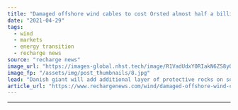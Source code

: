 ```yaml
---
title: "Damaged offshore wind cables to cost Orsted almost half a billion dollars -  CFO"
date: "2021-04-29"
tags: 
  - wind
  - markets
  - energy transition
  - recharge news
source: "recharge news"
image_url: "https://images-global.nhst.tech/image/R1VadUdxY0RIakN6ZS8yQW9ITXV0a2tRMXNQRjBacUtGamkvcXVXeklRbz0=/nhst/binary/86fb28e32fae2dcb68279a4e352220da"
image_fp: "/assets/img/post_thumbnails/8.jpg"
lead: "Danish giant will add additional layer of protective rocks on some cable routes and conduct further seabed investigations until 2023"
article_url: "https://www.rechargenews.com/wind/damaged-offshore-wind-cables-to-cost-orsted-almost-half-a-billion-dollars-cfo/2-1-1002964"
---
```


---
